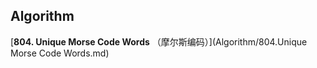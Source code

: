 ## Algorithm
[**804. Unique Morse Code Words** （摩尔斯编码）](Algorithm/804.Unique Morse Code Words.md)	
	
	